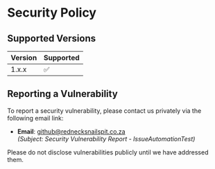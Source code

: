 # Security Policy

## Supported Versions

| Version | Supported          |
| ------- | ------------------ |
| 1.x.x   | :white_check_mark: |

## Reporting a Vulnerability

To report a security vulnerability, please contact us privately via the following email link:

- **Email**: [github@rednecksnailspit.co.za](mailto:github@rednecksnailspit.co.za?subject=Security%20Vulnerability%20Report%20-%20IssueAutomationTest)  
  *(Subject: Security Vulnerability Report - IssueAutomationTest)*

Please do not disclose vulnerabilities publicly until we have addressed them.
